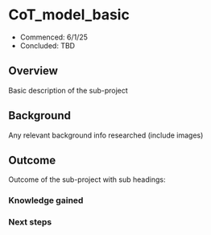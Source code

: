 # CoT_model_basic
- Commenced: 6/1/25
- Concluded: TBD

## Overview
Basic description of the sub-project

## Background
Any relevant background info researched (include images)

## Outcome
Outcome of the sub-project with sub headings:
### Knowledge gained
### Next steps